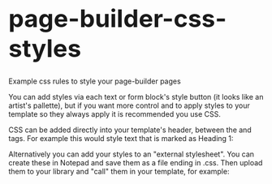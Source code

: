 # page-builder-css-styles
Example css rules to style your page-builder pages

You can add styles via each text or form block's style button (it looks like an artist's pallette), but if you want more control and to apply styles to your template so they always apply it is recommended you use CSS.

CSS can be added directly into your template's header, between the <head> and </head> tags. For example this would style text that is marked as Heading 1:

<style>h1 {margin: 1.7rem 0; font-size: 3rem; font-weight: bold;}</style>


Alternatively you can add your styles to an "external stylesheet". You can create these in Notepad and save them as a file ending in .css. Then upload them to your library and "call" them in your template, for example:

<link rel="stylesheet" type="text/css" href="https://aaf1a18515da0e792f78-c27fdabe952dfc357fe25ebf5c8897ee.ssl.cf5.rackcdn.com/1757/example-stylesheet.css?v=1516627625000" />

